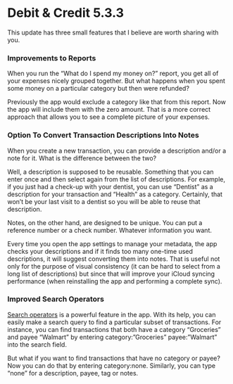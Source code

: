 # Debit & Credit 5.3.3
This update has three small features that I believe are worth sharing with you.

### Improvements to Reports

When you run the “What do I spend my money on?” report, you get all of your expenses nicely grouped together. But what happens when you spent some money on a particular category but then were refunded? 

Previously the app would exclude a category like that from this report.  Now the app will include them with the zero amount. That is a more correct approach that allows you to see a complete picture of your expenses.

### Option To Convert Transaction Descriptions Into Notes

When you create a new transaction, you can provide a description and/or a note for it. What is the difference between the two?

Well, a description is supposed to be reusable. Something that you can enter once and then select again from the list of descriptions. For example, if you just had a check-up with your dentist, you can use “Dentist” as a description for your transaction and “Health” as a category. Certainly, that won’t be your last visit to a dentist so you will be able to reuse that description.

Notes, on the other hand, are designed to be unique. You can put a reference number or a check number. Whatever information you want.

Every time you open the app settings to manage your metadata, the app checks your descriptions and if it finds too many one-time used descriptions, it will suggest converting them into notes. That is useful not only for the purpose of visual consistency (it can be hard to select from a long list of descriptions) but since that will improve your iCloud syncing performance (when reinstalling the app and performing a complete sync).

### Improved Search Operators

[Search operators](https://debitandcredit.app/help/) is a powerful feature in the app. With its help, you can easily make a search query to find a particular subset of transactions. For instance, you can find transactions that both have a category “Groceries” and payee “Walmart” by entering category:”Groceries” payee:”Walmart” into the search field.

But what if you want to find transactions that have no category or payee? Now you can do that by entering category:none. Similarly, you can type “none” for a description, payee, tag or notes.
